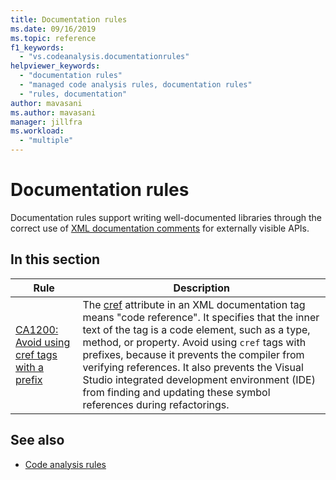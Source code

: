 ```yaml
---
title: Documentation rules
ms.date: 09/16/2019
ms.topic: reference
f1_keywords:
  - "vs.codeanalysis.documentationrules"
helpviewer_keywords:
  - "documentation rules"
  - "managed code analysis rules, documentation rules"
  - "rules, documentation"
author: mavasani
ms.author: mavasani
manager: jillfra
ms.workload:
  - "multiple"
---
```

# Documentation rules

Documentation rules support writing well-documented libraries through the correct use of [XML documentation comments](/dotnet/csharp/codedoc) for externally visible APIs.

## In this section

| Rule | Description |
| - | - |
| [CA1200: Avoid using cref tags with a prefix](../code-quality/ca1200.md) | The [cref](/dotnet/csharp/programming-guide/xmldoc/cref-attribute) attribute in an XML documentation tag means "code reference". It specifies that the inner text of the tag is a code element, such as a type, method, or property. Avoid using `cref` tags with prefixes, because it prevents the compiler from verifying references. It also prevents the Visual Studio integrated development environment (IDE) from finding and updating these symbol references during refactorings. |

## See also

- [Code analysis rules](../code-quality/code-analysis-for-managed-code-warnings.md)
